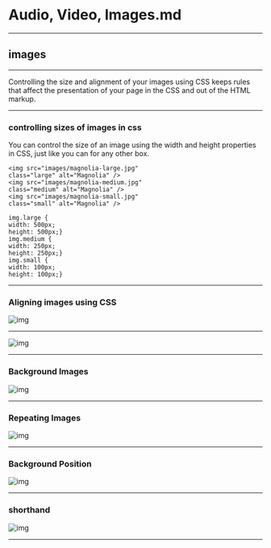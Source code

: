 # Audio, Video, Images.md
------------

## images
----------------------

Controlling the size and alignment of
your images using CSS keeps rules that
affect the presentation of your page in
the CSS and out of the HTML markup.



-----------------
### controlling sizes of images in css

You can control the size of an
image using the width and
height properties in CSS, just
like you can for any other box.

```
<img src="images/magnolia-large.jpg"
class="large" alt="Magnolia" />
<img src="images/magnolia-medium.jpg"
class="medium" alt="Magnolia" />
<img src="images/magnolia-small.jpg"
class="small" alt="Magnolia" />

```
```
img.large {
width: 500px;
height: 500px;}
img.medium {
width: 250px;
height: 250px;}
img.small {
width: 100px;
height: 100px;}
```

----------

### Aligning images using CSS

![img](/img/a1.JPG)





------------


![img](/img/a2.JPG)









----------------
### Background Images

![img](/img/a3.JPG)





---------


### Repeating Images 



![img](/img/a4.JPG)


---------
### Background Position





![img](/img/a5.JPG)

-----------
### shorthand


![img](/img/a6.JPG)





---------------------------------------------



